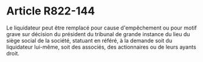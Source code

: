 # Article R822-144

Le liquidateur peut être remplacé pour cause d'empêchement ou pour motif grave sur décision du président du tribunal de grande instance du lieu du siège social de la société, statuant en référé, à la demande soit du liquidateur lui-même, soit des associés, des actionnaires ou de leurs ayants droit.
